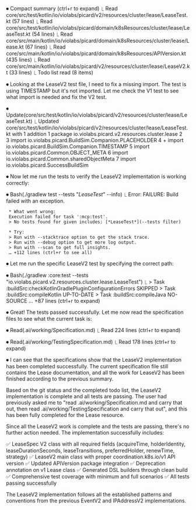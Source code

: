 ⏺ Compact summary (ctrl+r to expand)
  ⎿ Read core/src/test/kotlin/io/violabs/picard/v2/resources/cluster/lease/LeaseTest.kt (57 lines)
  ⎿ Read core/src/test/kotlin/io/violabs/picard/domain/k8sResources/cluster/lease/LeaseTest.kt (54 lines)
  ⎿ Read core/src/main/kotlin/io/violabs/picard/domain/k8sResources/cluster/lease/Lease.kt (67 lines)
  ⎿ Read core/src/main/kotlin/io/violabs/picard/domain/k8sResources/APIVersion.kt (435 lines)
  ⎿ Read core/src/main/kotlin/io/violabs/picard/v2/resources/cluster/lease/LeaseV2.kt (33 lines)
  ⎿ Todo list read (8 items)

⏺ Looking at the LeaseV2 test file, I need to fix a missing import. The test is using TIMESTAMP but it's not imported. Let me check the V1 test to see what import is needed and fix the V2 test.

⏺ Update(core/src/test/kotlin/io/violabs/picard/v2/resources/cluster/lease/LeaseTest.kt)
  ⎿ Updated core/src/test/kotlin/io/violabs/picard/v2/resources/cluster/lease/LeaseTest.kt with 1 addition
       1    package io.violabs.picard.v2.resources.cluster.lease
       2    
       3    import io.violabs.picard.BuildSim.Companion.PLACEHOLDER
       4 +  import io.violabs.picard.BuildSim.Companion.TIMESTAMP
       5    import io.violabs.picard.Common.OBJECT_META
       6    import io.violabs.picard.Common.sharedObjectMeta
       7    import io.violabs.picard.SuccessBuildSim

⏺ Now let me run the tests to verify the LeaseV2 implementation is working correctly:

⏺ Bash(./gradlew test --tests "*LeaseTest*" --info)
  ⎿ Error: FAILURE: Build failed with an exception.

     * What went wrong:
     Execution failed for task ':mcp:test'.
     > No tests found for given includes: [*LeaseTest*](--tests filter)

     * Try:
     > Run with --stacktrace option to get the stack trace.
     > Run with --debug option to get more log output.
     > Run with --scan to get full insights.
     … +112 lines (ctrl+r to see all)

⏺ Let me run the specific LeaseV2 test by specifying the correct path:

⏺ Bash(./gradlew :core:test --tests "io.violabs.picard.v2.resources.cluster.lease.LeaseTest")
  ⎿ > Task :buildSrc:checkKotlinGradlePluginConfigurationErrors SKIPPED
     > Task :buildSrc:compileKotlin UP-TO-DATE
     > Task :buildSrc:compileJava NO-SOURCE
     … +87 lines (ctrl+r to expand)

⏺ Great! The tests passed successfully. Let me now read the specification files to see what the current task is:

⏺ Read(.ai/working/Specification.md)
  ⎿ Read 224 lines (ctrl+r to expand)

⏺ Read(.ai/working/TestingSpecification.md)
  ⎿ Read 178 lines (ctrl+r to expand)

⏺ I can see that the specifications show that the LeaseV2 implementation has been completed successfully. The current specification file still contains the Lease documentation, and all the work for LeaseV2 has been finished according to the previous summary.

  Based on the git status and the completed todo list, the LeaseV2 implementation is complete and all tests are passing. The user had previously asked me to "read .ai/working/Specification.md and carry that out, then read .ai/working/TestingSpecification and carry that out", and this has been fully completed for the Lease resource.

  Since all the LeaseV2 work is complete and the tests are passing, there's no further action needed. The implementation successfully includes:

  ✅ LeaseSpec V2 class with all required fields (acquireTime, holderIdentity, leaseDurationSeconds, leaseTransitions, preferredHolder, renewTime, strategy)
  ✅ LeaseV2 main class with proper coordination.k8s.io/v1 API version
  ✅ Updated APIVersion package integration
  ✅ Deprecation annotation on v1 Lease class
  ✅ Generated DSL builders through clean build
  ✅ Comprehensive test coverage with minimum and full scenarios
  ✅ All tests passing successfully

  The LeaseV2 implementation follows all the established patterns and conventions from the previous EventV2 and IPAddressV2 implementations.

